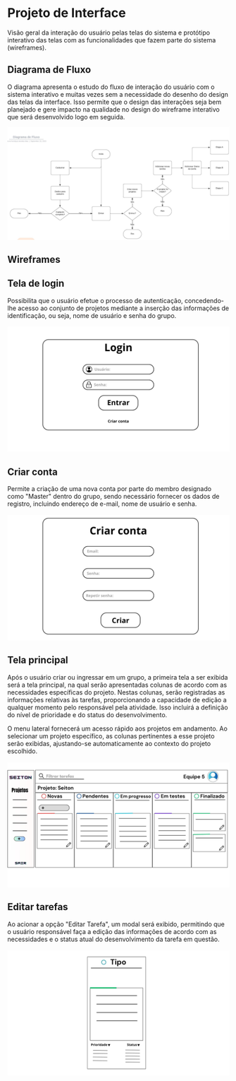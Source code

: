 
# Projeto de Interface

Visão geral da interação do usuário pelas telas do sistema e protótipo interativo das telas com as funcionalidades que fazem parte do sistema (wireframes).

## Diagrama de Fluxo

O diagrama apresenta o estudo do fluxo de interação do usuário com o sistema interativo e  muitas vezes sem a necessidade do desenho do design das telas da interface. Isso permite que o design das interações seja bem planejado e gere impacto na qualidade no design do wireframe interativo que será desenvolvido logo em seguida.

![Diagrama de Fluxo](img/DiagramadeFluxo2.jpeg)

## Wireframes

## Tela de login

Possibilita que o usuário efetue o processo de autenticação, concedendo-lhe acesso ao conjunto de projetos mediante a inserção das informações de identificação, ou seja, nome de usuário e senha do grupo.
<br><br>
![Exemplo de Wireframe](img/login1.jpg)

## Criar conta

Permite a criação de uma nova conta por parte do membro designado como "Master" dentro do grupo, sendo necessário fornecer os dados de registro, incluindo endereço de e-mail, nome de usuário e senha.
<br><br>
![Exemplo de Wireframe](img/criar_conta.jpg)


## Tela principal

Após o usuário criar ou ingressar em um grupo, a primeira tela a ser exibida será a tela principal, na qual serão apresentadas colunas de acordo com as necessidades específicas do projeto. Nestas colunas, serão registradas as informações relativas às tarefas, proporcionando a capacidade de edição a qualquer momento pelo responsável pela atividade. Isso incluirá a definição do nível de prioridade e do status do desenvolvimento.

O menu lateral fornecerá um acesso rápido aos projetos em andamento. Ao selecionar um projeto específico, as colunas pertinentes a esse projeto serão exibidas, ajustando-se automaticamente ao contexto do projeto escolhido.
<br><br>
![Exemplo de Wireframe](img/tela_principal1.jpg)


## Editar tarefas

Ao acionar a opção "Editar Tarefa", um modal será exibido, permitindo que o usuário responsável faça a edição das informações de acordo com as necessidades e o status atual do desenvolvimento da tarefa em questão.
<br><br>
![Exemplo de Wireframe](img/editar_tarefa1.jpg)

<!-- São protótipos usados em design de interface para sugerir a estrutura de um site web e seu relacionamentos entre suas páginas. Um wireframe web é uma ilustração semelhante do layout de elementos fundamentais na interface.
 
> **Links Úteis**:
> - [Protótipos vs Wireframes](https://www.nngroup.com/videos/prototypes-vs-wireframes-ux-projects/)
> - [Ferramentas de Wireframes](https://rockcontent.com/blog/wireframes/)
> - [MarvelApp](https://marvelapp.com/developers/documentation/tutorials/)
> - [Figma](https://www.figma.com/)
> - [Adobe XD](https://www.adobe.com/br/products/xd.html#scroll)
> - [Axure](https://www.axure.com/edu) (Licença Educacional)
> - [InvisionApp](https://www.invisionapp.com/) (Licença Educacional) -->

